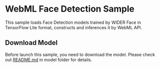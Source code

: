 WebML Face Detection Sample
======
This sample loads Face Detection models trained by WIDER Face in TensorFlow Lite format, constructs and inferences it by WebML API.

Download Model
-----------
Before launch this sample, you need to download the model. Please check out [README.md](model/README.md) in model folder for details.